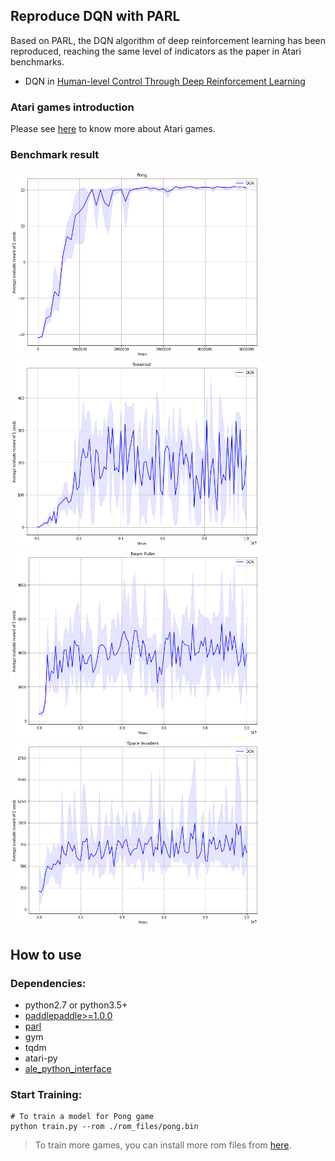 ## Reproduce DQN with PARL
Based on PARL, the DQN algorithm of deep reinforcement learning has been reproduced, reaching the same level of indicators as the paper in Atari benchmarks.

+ DQN in
[Human-level Control Through Deep Reinforcement Learning](http://www.nature.com/nature/journal/v518/n7540/full/nature14236.html)

### Atari games introduction
Please see [here](https://gym.openai.com/envs/#atari) to know more about Atari games.

### Benchmark result

<img src=".benchmark/DQN_Pong.png" width = "400" height ="300" alt="DQN_Pong" /> <img src=".benchmark/DQN_Breakout.png" width = "400" height ="300" alt="DQN_Breakout"/>
<br>
<img src=".benchmark/DQN_BeamRider.png" width = "400" height ="300" alt="DQN_BeamRider"/> <img src=".benchmark/DQN_SpaceInvaders.png" width = "400" height ="300" alt="DQN_SpaceInvaders"/>

## How to use
### Dependencies:
+ python2.7 or python3.5+
+ [paddlepaddle>=1.0.0](https://github.com/PaddlePaddle/Paddle)
+ [parl](https://github.com/PaddlePaddle/PARL)
+ gym
+ tqdm
+ atari-py
+ [ale_python_interface](https://github.com/mgbellemare/Arcade-Learning-Environment)


### Start Training:
```
# To train a model for Pong game
python train.py --rom ./rom_files/pong.bin
```
> To train more games, you can install more rom files from [here](https://github.com/openai/atari-py/tree/master/atari_py/atari_roms).
